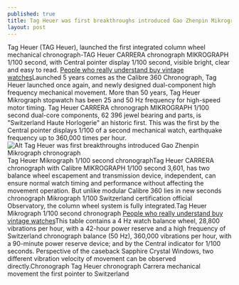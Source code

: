 ```yaml
---
published: true
title: Tag Heuer was first breakthroughs introduced Gao Zhenpin Mikrograph chronograph
layout: post
---
```

Tag Heuer (TAG Heuer), launched the first integrated column wheel mechanical chronograph-TAG Heuer CARRERA chronograph MIKROGRAPH 1/100 second, with Central pointer display 1/100 second, visible bright, clear and easy to read. [People who really understand buy vintage watches](http://leather.purcase.com/2016/08/people-who-really-understand-buy.html)Launched 5 years comes as the Calibre 360 Chronograph, Tag Heuer launched once again, and newly designed dual-component high frequency mechanical movement. More than 50 years, Tag Heuer Mikrograph stopwatch has been 25 and 50 Hz frequency for high-speed motor timing. Tag Heuer CARRERA chronograph MIKROGRAPH 1/100 second dual-core components, 62 396 jewel bearing and parts, is \"Switzerland Haute Horlogerie\" an historic first. This was the first by the Central pointer displays 1/100 of a second mechanical watch, earthquake frequency up to 360,000 times per hour.![Alt Tag Heuer was first breakthroughs introduced Gao Zhenpin Mikrograph chronograph](https://c1.staticflickr.com/9/8579/29551083604_6492bac8b8_b.jpg)Tag Heuer Mikrograph 1/100 second chronographTag Heuer CARRERA chronograph with Calibre MIKROGRAPH 1/100 second 3,601, has two balance wheel escapement and transmission device, independent, can ensure normal watch timing and performance without affecting the movement operation. But unlike modular Calibre 360 lies in new seconds chronograph Mikrograph 1/100 Switzerland certification official Observatory, the column wheel system is fully integrated.Tag Heuer Mikrograph 1/100 second chronograph [People who really understand buy vintage watches](http://leather.purcase.com/2016/08/people-who-really-understand-buy.html)This table contains a 4 Hz watch balance wheel, 28,800 vibrations per hour, with a 42-hour power reserve and a high frequency of Switzerland chronograph balance (50 Hz), 360,000 vibrations per hour, with a 90-minute power reserve device; and by the Central indicator for 1/100 seconds. Perspective of the caseback Sapphire Crystal Windows, two different vibration velocity of movement can be observed directly.Chronograph Tag Heuer chronograph Carrera mechanical movement the first pointer to Switzerland